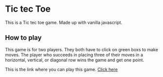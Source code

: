 # Tic tec Toe

This is a Tic tec toe game. Made up with vanilla javascript.

## How to play

This game is for two players. They both have to click on green boxs to make  moves. The player who succeeds in placing three of their moves in a horizontal, vertical, or diagonal row wins the game and get one point.

This is the link where you can play this game. [Click here]( https://shitalsb.github.io/tic-tec-toe/)
